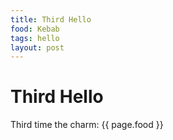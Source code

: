 ```yaml
---
title: Third Hello
food: Kebab
tags: hello
layout: post
---
```


# Third Hello

Third time the charm: {{ page.food }}
